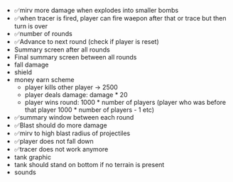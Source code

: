 - ✅mirv more damage when explodes into smaller bombs
- ✅when tracer is fired, player can fire waepon after that or trace but then turn is over
- ✅number of rounds
- ✅Advance to next round (check if player is reset)
- Summary screen after all rounds
- Final summary screen between all rounds
- fall damage
- shield
- money earn scheme
  - player kills other player -> 2500
  - player deals damage: damage * 20
  - player wins round: 1000 * number of players (player who was before that player 1000 * number of players - 1 etc)
- ✅summary window between each round
- ✅Blast should do more damage
- ✅mirv to high blast radius of projectiles
- ✅player does not fall down
- ✅tracer does not work anymore
- tank graphic
- tank should stand on bottom if no terrain is present
- sounds
